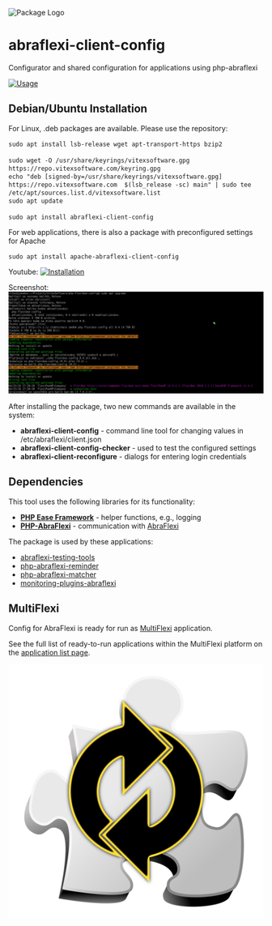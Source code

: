 ![Package Logo](project_logo.svg?raw=true "Project Logo")

abraflexi-client-config
=======================

Configurator and shared configuration for applications using php-abraflexi

[![Usage](http://img.youtube.com/vi/JJW6JAiqgAE/0.jpg)](http://www.youtube.com/watch?v=JJW6JAiqgAE)

Debian/Ubuntu Installation
-------------------------

For Linux, .deb packages are available. Please use the repository:

```shell
sudo apt install lsb-release wget apt-transport-https bzip2

sudo wget -O /usr/share/keyrings/vitexsoftware.gpg https://repo.vitexsoftware.com/keyring.gpg
echo "deb [signed-by=/usr/share/keyrings/vitexsoftware.gpg]  https://repo.vitexsoftware.com  $(lsb_release -sc) main" | sudo tee /etc/apt/sources.list.d/vitexsoftware.list
sudo apt update

sudo apt install abraflexi-client-config
```

For web applications, there is also a package with preconfigured settings for Apache

```shell
sudo apt install apache-abraflexi-client-config
```

Youtube:
[![Installation](http://img.youtube.com/vi/pToYZfh3dFE/0.jpg)](http://www.youtube.com/watch?v=pToYZfh3dFE)

Screenshot:
![Install Upgrade](doc/install-upgrade.png?raw=true "Install Upgrade Screenshot")

After installing the package, two new commands are available in the system:

* **abraflexi-client-config**         - command line tool for changing values in /etc/abraflexi/client.json
* **abraflexi-client-config-checker** - used to test the configured settings
* **abraflexi-client-reconfigure**    - dialogs for entering login credentials

Dependencies
------------

This tool uses the following libraries for its functionality:

* [**PHP Ease Framework**](https://github.com/VitexSoftware/php-ease-core) - helper functions, e.g., logging
* [**PHP-AbraFlexi**](https://github.com/Spoje-NET/php-abraflexi/)        - communication with [AbraFlexi](https://abraflexi.eu/)

The package is used by these applications:

* [abraflexi-testing-tools]( https://github.com/VitexSoftware/AbraFlexi-Tools )
* [php-abraflexi-reminder]( https://github.com/VitexSoftware/php-abraflexi-reminder)
* [php-abraflexi-matcher]( https://github.com/VitexSoftware/php-abraflexi-matcher )
* [monitoring-plugins-abraflexi]( https://github.com/VitexSoftware/monitoring-plugins-abraflexi )

MultiFlexi
----------

Config for AbraFlexi is ready for run as [MultiFlexi](https://multiflexi.eu) application.

See the full list of ready-to-run applications within the MultiFlexi platform on the [application list page](https://www.multiflexi.eu/apps.php).

[![MultiFlexi App](https://github.com/VitexSoftware/MultiFlexi/blob/main/doc/multiflexi-app.svg)](https://www.multiflexi.eu/apps.php)
